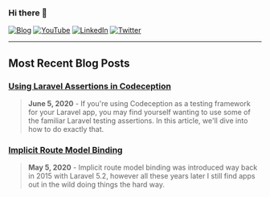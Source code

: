 ### Hi there 👋
<a href="https://glennkimble.me/"><img src="https://img.shields.io/badge/Blog--_.svg?style=social&logo=rss" alt="Blog"></a>
<a href="https://www.youtube.com/GlennKimbleJr?sub_confirmation=1"><img src="https://img.shields.io/badge/YouTube--_.svg?style=social&logo=youtube" alt="YouTube"></a>
<a href="https://www.linkedin.com/in/GlennKimbleJr"><img src="https://img.shields.io/badge/LinkedIn--_.svg?style=social&logo=linkedin" alt="LinkedIn"></a>
<a href="https://twitter.com/GlennKimbleJr"><img src="https://img.shields.io/twitter/follow/GlennKimbleJr?label=Twitter&style=social" alt="Twitter"></a>

---

## Most Recent Blog Posts

### [Using Laravel Assertions in Codeception](https://glennkimble.me/blog/using-laravel-assertions-in-codeception/)
> **June 5, 2020** - If you're using Codeception as a testing framework for your Laravel app, you may find yourself wanting to use some of the familiar Laravel testing assertions. In this article, we'll dive into how to do exactly that.

### [Implicit Route Model Binding](https://glennkimble.me/blog/implicit-route-model-binding/)
> **May 5, 2020** - Implicit route model binding was introduced way back in 2015 with Laravel 5.2, however all these years later I still find apps out in the wild doing things the hard way.
